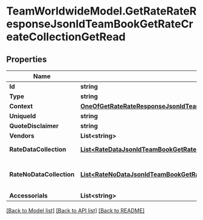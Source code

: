# TeamWorldwideModel.GetRateRateResponseJsonldTeamBookGetRateCreateCollectionGetRead
## Properties

Name | Type | Description | Notes
------------ | ------------- | ------------- | -------------
**Id** | **string** |  | [optional] 
**Type** | **string** |  | [optional] 
**Context** | [**OneOfGetRateRateResponseJsonldTeamBookGetRateCreateCollectionGetReadContext**](OneOfGetRateRateResponseJsonldTeamBookGetRateCreateCollectionGetReadContext.md) |  | [optional] 
**UniqueId** | **string** |  | [optional] 
**QuoteDisclaimer** | **string** |  | [optional] 
**Vendors** | **List&lt;string&gt;** |  | [optional] 
**RateDataCollection** | [**List&lt;RateDataJsonldTeamBookGetRateCreateCollectionGetRead&gt;**](RateDataJsonldTeamBookGetRateCreateCollectionGetRead.md) | Rates from provider | [optional] 
**RateNoDataCollection** | [**List&lt;RateNoDataJsonldTeamBookGetRateCreateCollectionGetRead&gt;**](RateNoDataJsonldTeamBookGetRateCreateCollectionGetRead.md) | No rates available from provider | [optional] 
**Accessorials** | **List&lt;string&gt;** |  | [optional] 

[[Back to Model list]](../README.md#documentation-for-models) [[Back to API list]](../README.md#documentation-for-api-endpoints) [[Back to README]](../README.md)


